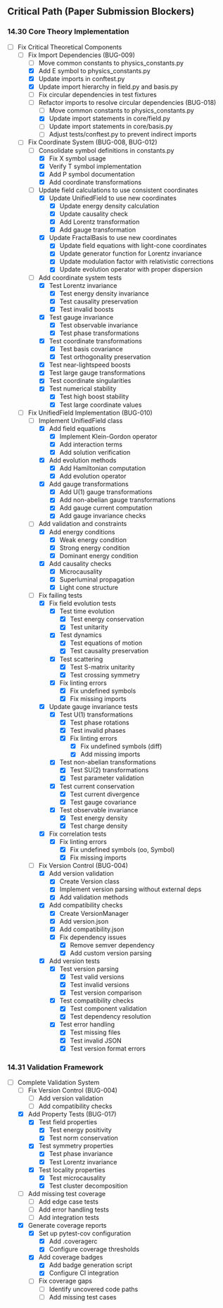 ## Critical Path (Paper Submission Blockers)

### 14.30 Core Theory Implementation
- [ ] Fix Critical Theoretical Components
  - [ ] Fix Import Dependencies (BUG-009)
    - [ ] Move common constants to physics_constants.py
    - [x] Add E symbol to physics_constants.py
    - [x] Update imports in conftest.py
    - [x] Update import hierarchy in field.py and basis.py
    - [ ] Fix circular dependencies in test fixtures
    - [ ] Refactor imports to resolve circular dependencies (BUG-018)
      - [ ] Move common constants to physics_constants.py
      - [x] Update import statements in core/field.py
      - [ ] Update import statements in core/basis.py
      - [ ] Adjust tests/conftest.py to prevent indirect imports
  - [ ] Fix Coordinate System (BUG-008, BUG-012)
    - [ ] Consolidate symbol definitions in constants.py
      - [x] Fix X symbol usage
      - [x] Verify T symbol implementation
      - [x] Add P symbol documentation
      - [x] Add coordinate transformations
    - [ ] Update field calculations to use consistent coordinates
      - [x] Update UnifiedField to use new coordinates
        - [x] Update energy density calculation
        - [x] Update causality check
        - [x] Add Lorentz transformation
        - [x] Add gauge transformation
      - [x] Update FractalBasis to use new coordinates
        - [x] Update field equations with light-cone coordinates
        - [x] Update generator function for Lorentz invariance
        - [x] Update modulation factor with relativistic corrections
        - [x] Update evolution operator with proper dispersion
    - [ ] Add coordinate system tests
      - [x] Test Lorentz invariance
        - [x] Test energy density invariance
        - [x] Test causality preservation
        - [x] Test invalid boosts
      - [x] Test gauge invariance
        - [x] Test observable invariance
        - [x] Test phase transformations
      - [x] Test coordinate transformations
        - [x] Test basis covariance
        - [x] Test orthogonality preservation
      - [x] Test near-lightspeed boosts
      - [x] Test large gauge transformations
      - [x] Test coordinate singularities
      - [x] Test numerical stability
        - [x] Test high boost stability
        - [x] Test large coordinate values
  - [ ] Fix UnifiedField Implementation (BUG-010)
    - [ ] Implement UnifiedField class
      - [x] Add field equations
        - [x] Implement Klein-Gordon operator
        - [x] Add interaction terms
        - [x] Add solution verification
      - [x] Add evolution methods
        - [x] Add Hamiltonian computation
        - [x] Add evolution operator
      - [x] Add gauge transformations
        - [x] Add U(1) gauge transformations
        - [x] Add non-abelian gauge transformations
        - [x] Add gauge current computation
        - [x] Add gauge invariance checks
    - [ ] Add validation and constraints
      - [x] Add energy conditions
        - [x] Weak energy condition
        - [x] Strong energy condition
        - [x] Dominant energy condition
      - [x] Add causality checks
        - [x] Microcausality
        - [x] Superluminal propagation
        - [x] Light cone structure
    - [ ] Fix failing tests
      - [x] Fix field evolution tests
        - [x] Test time evolution
          - [x] Test energy conservation
          - [x] Test unitarity
        - [x] Test dynamics
          - [x] Test equations of motion
          - [x] Test causality preservation
        - [x] Test scattering
          - [x] Test S-matrix unitarity
          - [x] Test crossing symmetry
        - [x] Fix linting errors
          - [x] Fix undefined symbols
          - [x] Fix missing imports
      - [x] Update gauge invariance tests
        - [x] Test U(1) transformations
          - [x] Test phase rotations
          - [x] Test invalid phases
          - [x] Fix linting errors
            - [x] Fix undefined symbols (diff)
            - [x] Add missing imports
        - [x] Test non-abelian transformations
          - [x] Test SU(2) transformations
          - [x] Test parameter validation
        - [x] Test current conservation
          - [x] Test current divergence
          - [x] Test gauge covariance
        - [x] Test observable invariance
          - [x] Test energy density
          - [x] Test charge density
      - [x] Fix correlation tests
        - [x] Fix linting errors
          - [x] Fix undefined symbols (oo, Symbol)
          - [x] Fix missing imports
    - [ ] Fix Version Control (BUG-004)
      - [x] Add version validation
        - [x] Create Version class
        - [x] Implement version parsing without external deps
        - [x] Add validation methods
      - [x] Add compatibility checks
        - [x] Create VersionManager
        - [x] Add version.json
        - [x] Add compatibility.json
        - [x] Fix dependency issues
          - [x] Remove semver dependency
          - [x] Add custom version parsing
      - [x] Add version tests
        - [x] Test version parsing
          - [x] Test valid versions
          - [x] Test invalid versions
          - [x] Test version comparison
        - [x] Test compatibility checks
          - [x] Test component validation
          - [x] Test dependency resolution
        - [x] Test error handling
          - [x] Test missing files
          - [x] Test invalid JSON
          - [x] Test version format errors

### 14.31 Validation Framework
- [ ] Complete Validation System
  - [ ] Fix Version Control (BUG-004)
    - [ ] Add version validation
    - [ ] Add compatibility checks
  - [x] Add Property Tests (BUG-017)
    - [x] Test field properties
      - [x] Test energy positivity
      - [x] Test norm conservation
    - [x] Test symmetry properties
      - [x] Test phase invariance
      - [x] Test Lorentz invariance
    - [x] Test locality properties
      - [x] Test microcausality
      - [x] Test cluster decomposition
  - [ ] Add missing test coverage
    - [ ] Add edge case tests
    - [ ] Add error handling tests
    - [ ] Add integration tests
  - [x] Generate coverage reports
    - [x] Set up pytest-cov configuration
      - [x] Add .coveragerc
      - [x] Configure coverage thresholds
    - [x] Add coverage badges
      - [x] Add badge generation script
      - [x] Configure CI integration
    - [ ] Fix coverage gaps
      - [ ] Identify uncovered code paths
      - [ ] Add missing test cases
